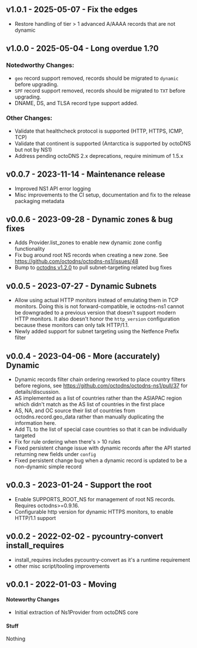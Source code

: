 ## v1.0.1 - 2025-05-07 - Fix the edges

* Restore handling of tier > 1 advanced A/AAAA records that are not dynamic

## v1.0.0 - 2025-05-04 - Long overdue 1.?0

### Notedworthy Changes:

* `geo` record support removed, records should be migrated to `dynamic` before
  upgrading.
* `SPF` record support removed, records should be migrated to `TXT` before
  upgrading.
* DNAME, DS, and TLSA record type support added.

### Other Changes:

* Validate that healthcheck protocol is supported (HTTP, HTTPS, ICMP, TCP)
* Validate that continent is supported (Antarctica is supported by octoDNS but not by NS1)
* Address pending octoDNS 2.x deprecations, require minimum of 1.5.x

## v0.0.7 - 2023-11-14 - Maintenance release

* Improved NS1 API error logging
* Misc improvements to the CI setup, documentation and fix to the release
  packaging metadata

## v0.0.6 - 2023-09-28 - Dynamic zones & bug fixes

* Adds Provider.list_zones to enable new dynamic zone config functionality
* Fix bug around root NS records when creating a new zone. See https://github.com/octodns/octodns-ns1/issues/48
* Bump to [octodns v1.2.0](https://pypi.org/project/octodns/1.2.0/) to pull subnet-targeting related bug fixes

## v0.0.5 - 2023-07-27 - Dynamic Subnets

* Allow using actual HTTP monitors instead of emulating them in TCP monitors.
  Doing this is not forward-compatible, ie octodns-ns1 cannot be downgraded to
  a previous version that doesn't support modern HTTP monitors. It also doesn't
  honor the `http_version` configuration because these monitors can only talk
  HTTP/1.1.
* Newly added support for subnet targeting using the Netfence Prefix filter

## v0.0.4 - 2023-04-06 - More (accurately) Dynamic

* Dynamic records filter chain ordering reworked to place country filters before
  regions, see https://github.com/octodns/octodns-ns1/pull/37 for
  details/discussion.
* AS implemented as a list of countries rather than the ASIAPAC region which
  didn't match as the AS list of countries in the first place
* AS, NA, and OC source their list of countries from octodns.record.geo_data
  rather than manually duplicating the information here.
* Add TL to the list of special case countries so that it can be individually
  targeted
* Fix for rule ordering when there's > 10 rules
* Fixed persistent change issue with dynamic records after the API started
  returning new fields under `config`
* Fixed persistent change bug when a dynamic record is updated to be a
  non-dynamic simple record

## v0.0.3 - 2023-01-24 - Support the root

* Enable SUPPORTS_ROOT_NS for management of root NS records. Requires
  octodns>=0.9.16.
* Configurable http version for dynamic HTTPS monitors, to enable HTTP/1.1 support

## v0.0.2 - 2022-02-02 - pycountry-convert install_requires

* install_requires includes pycountry-convert as it's a runtime requirement
* other misc script/tooling improvements

## v0.0.1 - 2022-01-03 - Moving

#### Noteworthy Changes

* Initial extraction of Ns1Provider from octoDNS core

#### Stuff

Nothing
